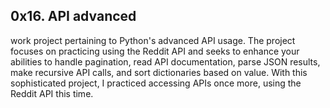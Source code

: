 ## 0x16. API advanced

work project pertaining to Python's advanced API usage. 
The project focuses on practicing using the Reddit API and 
seeks to enhance your abilities to handle pagination, read
API documentation, parse JSON results, make recursive API calls,
and sort dictionaries based on value. With this sophisticated project,
I practiced accessing APIs once more, using the Reddit API this time.
